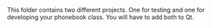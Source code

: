 
This folder contains two different projects. One for testing and one for developing your phonebook class. You will have to add both to Qt.

